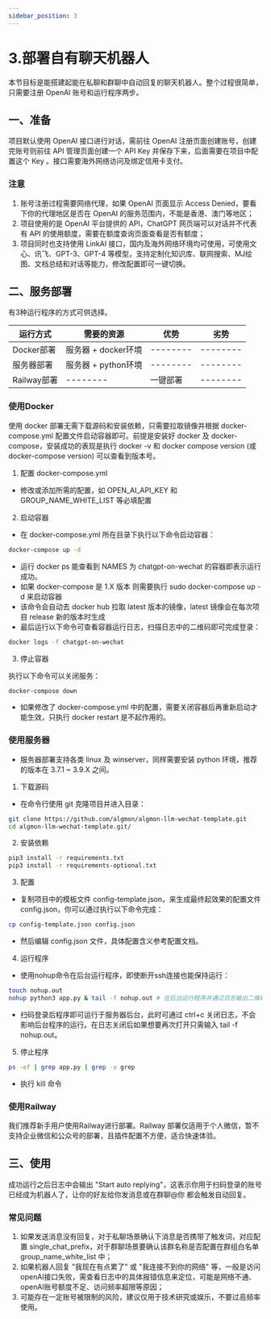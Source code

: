 ```yaml
---
sidebar_position: 3
---
```


# 3.部署自有聊天机器人

本节目标是能搭建起能在私聊和群聊中自动回复的聊天机器人。整个过程很简单，只需要注册 OpenAI 账号和运行程序两步。

## 一、准备

项目默认使用 OpenAI 接口进行对话，需前往 OpenAI 注册页面创建账号，创建完账号则前往 API 管理页面创建一个 API Key 并保存下来，后面需要在项目中配置这个 Key 。接口需要海外网络访问及绑定信用卡支付。

### 注意
1. 账号注册过程需要网络代理，如果 OpenAI 页面显示 Access Denied，要看下你的代理地区是否在 OpenAI 的服务范围内，不能是香港、澳门等地区；
2. 项目使用的是 OpenAI 平台提供的 API，ChatGPT 网页端可以对话并不代表有 API 的使用额度，需要在额度查询页面查看是否有额度；
3. 项目同时也支持使用 LinkAI 接口，国内及海外网络环境均可使用，可使用文心、讯飞、GPT-3、GPT-4 等模型，支持定制化知识库、联网搜索、MJ绘图、文档总结和对话等能力，修改配置即可一键切换。

## 二、服务部署
有3种运行程序的方式可供选择。

| 运行方式 | 需要的资源 | 优势 | 劣势 |
| -------- | -------- | -------- | -------- |
| Docker部署 | 服务器 + docker环境 | -------- | -------- |
| 服务器部署 | 服务器 + python环境 | -------- | -------- |
| Railway部署 | -------- | 一键部署 | -------- |

### 使用Docker
使用 docker 部署无需下载源码和安装依赖，只需要拉取镜像并根据 docker-compose.yml 配置文件启动容器即可。前提是安装好 docker 及 docker-compose，安装成功的表现是执行 docker -v 和 docker compose version (或 docker-compose version) 可以查看到版本号。

1. 配置 docker-compose.yml
* 修改或添加所需的配置，如 OPEN_AI_API_KEY 和 GROUP_NAME_WHITE_LIST 等必填配置

2. 启动容器
* 在 docker-compose.yml 所在目录下执行以下命令启动容器：

```bash "
docker-compose up -d
```

* 运行 docker ps 能查看到 NAMES 为 chatgpt-on-wechat 的容器即表示运行成功。
* 如果 docker-compose 是 1.X 版本 则需要执行 sudo docker-compose up -d 来启动容器
* 该命令会自动去 docker hub 拉取 latest 版本的镜像，latest 镜像会在每次项目 release 新的版本时生成
* 最后运行以下命令可查看容器运行日志，扫描日志中的二维码即可完成登录：

```bash "
docker logs -f chatgpt-on-wechat
```

3. 停止容器

执行以下命令可以关闭服务：

```bash "
docker-compose down
```

* 如果修改了 docker-compose.yml 中的配置，需要关闭容器后再重新启动才能生效，只执行 docker restart 是不起作用的。

### 使用服务器
* 服务器部署支持各类 linux 及 winserver，同样需要安装 python 环境，推荐的版本在 3.7.1 ~ 3.9.X 之间。

1. 下载源码
* 在命令行使用 git 克隆项目并进入目录：

```bash "
git clone https://github.com/algmon/algmon-llm-wechat-template.git
cd algmon-llm-wechat-template.git/
```

2. 安装依赖

```bash "
pip3 install -r requirements.txt
pip3 install -r requirements-optional.txt
```

3. 配置
* 复制项目中的模板文件 config-template.json，来生成最终起效果的配置文件config.json，你可以通过执行以下命令完成：

```bash "
cp config-template.json config.json
```

* 然后编辑 config.json 文件，具体配置含义参考配置文档。

4. 运行程序

* 使用nohup命令在后台运行程序，即使断开ssh连接也能保持运行：

```bash "
touch nohup.out
nohup python3 app.py & tail -f nohup.out # 在后台运行程序并通过日志输出二维码
```

* 扫码登录后程序即可运行于服务器后台，此时可通过 ctrl+c 关闭日志，不会影响后台程序的运行。在日志关闭后如果想要再次打开只需输入 tail -f nohup.out。

5. 停止程序

```bash "
ps -ef | grep app.py | grep -v grep
```
* 执行 kill 命令

### 使用Railway
我们推荐新手用户使用Railway进行部署。Railway 部署仅适用于个人微信，暂不支持企业微信和公众号的部署，且插件配置不方便，适合快速体验。

## 三、使用
成功运行之后日志中会输出 "Start auto replying"，这表示你用于扫码登录的账号已经成为机器人了，让你的好友给你发消息或在群聊@你 都会触发自动回复。

### 常见问题
1. 如果发送消息没有回复，对于私聊场景确认下消息是否携带了触发词，对应配置 single_chat_prefix，对于群聊场景要确认该群名称是否配置在群组白名单 group_name_white_list 中；
2. 如果机器人回复 "我现在有点累了" 或 "我连接不到你的网络" 等，一般是访问openAI接口失败，需查看日志中的具体报错信息来定位，可能是网络不通、openAI账号额度不足、访问频率超限等原因；
3. 可能存在一定账号被限制的风险，建议仅用于技术研究或娱乐，不要过高频率使用。